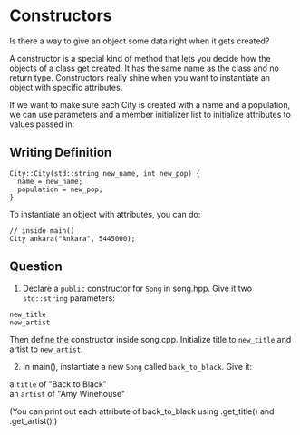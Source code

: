 # Constructors

Is there a way to give an object some data right when it gets created?

A constructor is a special kind of method that lets you decide how the objects of a class get created. It has the same name as the class and no return type. Constructors really shine when you want to instantiate an object with specific attributes.

If we want to make sure each City is created with a name and a population, we can use parameters and a member initializer list to initialize attributes to values passed in:

## Writing Definition
```
City::City(std::string new_name, int new_pop) {
  name = new_name;
  population = new_pop;
}
```

To instantiate an object with attributes, you can do:
```
// inside main()
City ankara("Ankara", 5445000);
```

## Question

1. Declare a ```public``` constructor for ```Song``` in song.hpp. Give it two ```std::string``` parameters:
```
new_title
new_artist
```
Then define the constructor inside song.cpp. Initialize title to ```new_title``` and artist to ```new_artist```.


2. In main(), instantiate a new ```Song``` called ```back_to_black```. Give it:

  a ```title``` of "Back to Black"   
  an ```artist``` of "Amy Winehouse"   

(You can print out each attribute of back_to_black using .get_title() and .get_artist().)
